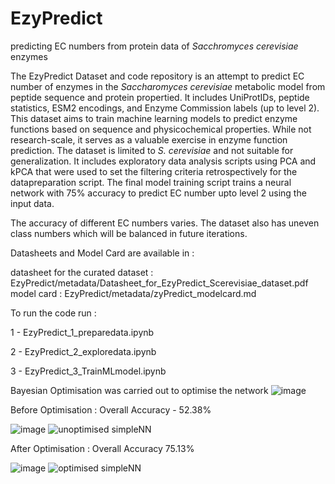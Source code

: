 # EzyPredict
predicting EC numbers from protein data of _Sacchromyces cerevisiae_ enzymes

The EzyPredict Dataset and code repository is an attempt to predict EC number of enzymes in the _Saccharomyces cerevisiae_ metabolic model from peptide sequence and protein propertied. It includes UniProtIDs, peptide statistics, ESM2 encodings, and Enzyme Commission labels (up to level 2). This dataset aims to train machine learning models to predict enzyme functions based on sequence and physicochemical properties. While not research-scale, it serves as a valuable exercise in enzyme function prediction. The dataset is limited to _S. cerevisiae_ and not suitable for generalization. It includes exploratory data analysis scripts using PCA and kPCA that were used to set the filtering criteria retrospectively for the datapreparation script. The final model training script trains a neural network with 75% accuracy to predict EC number upto level 2 using the input data.

The accuracy of different EC numbers varies. The dataset also has uneven class numbers which will be balanced in future iterations.




Datasheets and Model Card are available in :

datasheet for the curated dataset : EzyPredict/metadata/Datasheet_for_EzyPredict_Scerevisiae_dataset.pdf
model card : EzyPredict/metadata/zyPredict_modelcard.md

To run the code run :

1 - EzyPredict_1_preparedata.ipynb

2 - EzyPredict_2_exploredata.ipynb

3 - EzyPredict_3_TrainMLmodel.ipynb


Bayesian Optimisation was carried out to optimise the network
![image](https://github.com/simranolak/EzyPredict/assets/19653603/b37aace2-3889-4117-a531-e0bbc5144ce0)


Before Optimisation : Overall Accuracy - 52.38%


![image](https://github.com/simranolak/EzyPredict/assets/19653603/a1d38423-f72b-4691-99ea-f5580596ba99)
![unoptimised simpleNN](https://github.com/simranolak/EzyPredict/assets/19653603/b6582ced-3acf-4415-a8fc-1ee54a04c14e)


After Optimisation : Overall Accuracy 75.13%

![image](https://github.com/simranolak/EzyPredict/assets/19653603/6ca65afd-84ba-4f58-be85-81e45b854096)
![optimised simpleNN](https://github.com/simranolak/EzyPredict/assets/19653603/18fcea41-3f0f-4e4b-bd75-36a92e486f1d)


